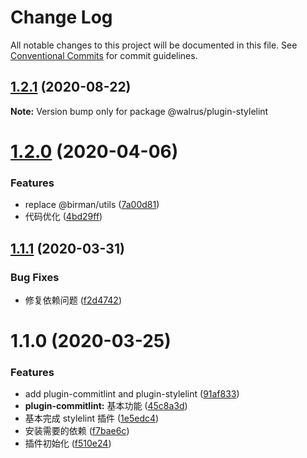 # Change Log

All notable changes to this project will be documented in this file.
See [Conventional Commits](https://conventionalcommits.org) for commit guidelines.

## [1.2.1](https://github.com/walrusjs/plugins/compare/@walrus/plugin-stylelint@1.2.0...@walrus/plugin-stylelint@1.2.1) (2020-08-22)

**Note:** Version bump only for package @walrus/plugin-stylelint





# [1.2.0](https://github.com/walrusjs/plugins/compare/@walrus/plugin-stylelint@1.1.1...@walrus/plugin-stylelint@1.2.0) (2020-04-06)

### Features

- replace @birman/utils ([7a00d81](https://github.com/walrusjs/plugins/commit/7a00d81f4c85249e37686d8b9b5905db9968f5a1))
- 代码优化 ([4bd29ff](https://github.com/walrusjs/plugins/commit/4bd29ff6b2735f099ab75d28b8573b25144289e4))

## [1.1.1](https://github.com/walrusjs/plugins/compare/@walrus/plugin-stylelint@1.1.0...@walrus/plugin-stylelint@1.1.1) (2020-03-31)

### Bug Fixes

- 修复依赖问题 ([f2d4742](https://github.com/walrusjs/plugins/commit/f2d4742207c451e7c48ae54ac45621058fa48902))

# 1.1.0 (2020-03-25)

### Features

- add plugin-commitlint and plugin-stylelint ([91af833](https://github.com/walrusjs/plugins/commit/91af833f7defc98757be917b0ae0e2693067c853))
- **plugin-commitlint:** 基本功能 ([45c8a3d](https://github.com/walrusjs/plugins/commit/45c8a3d7b9f9a3c58e5708c39807db9a643bbb67))
- 基本完成 stylelint 插件 ([1e5edc4](https://github.com/walrusjs/plugins/commit/1e5edc4d01539ded302dc0a35c91eb52fec0a49b))
- 安装需要的依赖 ([f7bae6c](https://github.com/walrusjs/plugins/commit/f7bae6c49f94062356484791dfefb56f41796dac))
- 插件初始化 ([f510e24](https://github.com/walrusjs/plugins/commit/f510e24139c284ed8b6aa00ed030bf286ae3e52c))
